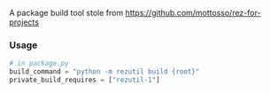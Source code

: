 
A package build tool stole from https://github.com/mottosso/rez-for-projects

### Usage

```python
# in package.py
build_command = "python -m rezutil build {root}"
private_build_requires = ["rezutil-1"]
```
